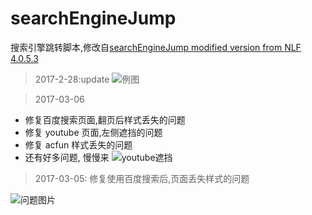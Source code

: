 # searchEngineJump
搜索引擎跳转脚本,修改自[searchEngineJump modified version from NLF 4.0.5.3](https://greasyfork.org/zh-CN/scripts/18315-searchenginejump-modified-version-from-nlf)

> 2017-2-28:update
![例图](http://iqingxin.cn/uploads/kindeditor/2017/2/95266906-fda3-11e6-9e5b-525400b9929d.png)
>

> 2017-03-06
- 修复百度搜索页面,翻页后样式丢失的问题
- 修复 youtube 页面,左侧遮挡的问题
- 修复 acfun 样式丢失的问题
- 还有好多问题, 慢慢来
![youtube遮挡](http://odp4cbmbx.bkt.clouddn.com/youtube3-6.png)
>



> 2017-03-05:
修复使用百度搜索后,页面丢失样式的问题

![问题图片](http://odp4cbmbx.bkt.clouddn.com/%E9%97%AE%E9%A2%98.png)
>